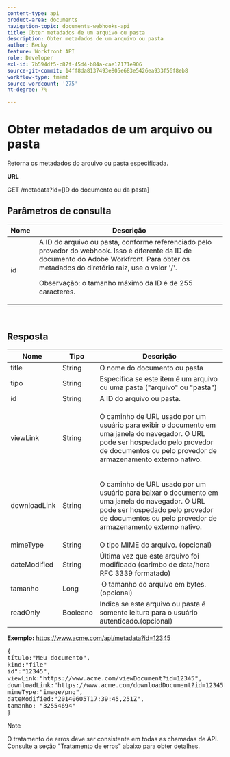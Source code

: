 ```yaml
---
content-type: api
product-area: documents
navigation-topic: documents-webhooks-api
title: Obter metadados de um arquivo ou pasta
description: Obter metadados de um arquivo ou pasta
author: Becky
feature: Workfront API
role: Developer
exl-id: 7b594df5-c87f-45d4-b84a-cae17171e906
source-git-commit: 14ff8da8137493e805e683e5426ea933f56f8eb8
workflow-type: tm+mt
source-wordcount: '275'
ht-degree: 7%

---
```



# Obter metadados de um arquivo ou pasta

Retorna os metadados do arquivo ou pasta especificada.

**URL**

GET /metadata?id=[ID do documento ou da pasta]

## Parâmetros de consulta

<table style="table-layout:auto"> 
 <col> 
 <col> 
 <thead> 
  <tr> 
   <th>Nome </th> 
   <th>Descrição</th> 
  </tr> 
 </thead> 
 <tbody> 
  <tr> 
   <td>id</td> 
   <td>A ID do arquivo ou pasta, conforme referenciado pelo provedor do webhook. Isso é diferente da ID de documento do Adobe Workfront. Para obter os metadados do diretório raiz, use o valor '/'.
   <p>Observação: o tamanho máximo da ID é de 255 caracteres.</p></td> 
  </tr> 
 </tbody> 
</table>

 

## Resposta

<table style="table-layout:auto"> 
 <col> 
 <col> 
 <col> 
 <thead> 
  <tr> 
   <th>Nome </th> 
   <th>Tipo </th> 
   <th>Descrição</th> 
  </tr> 
 </thead> 
 <tbody> 
  <tr> 
   <td>title </td> 
   <td>String </td> 
   <td>O nome do documento ou pasta</td> 
  </tr> 
  <tr> 
   <td>tipo </td> 
   <td>String </td> 
   <td>Especifica se este item é um arquivo ou uma pasta ("arquivo" ou "pasta")</td> 
  </tr> 
  <tr> 
   <td>id</td> 
   <td>String </td> 
   <td>A ID do arquivo ou pasta.</td> 
  </tr> 
  <tr> 
   <td>viewLink</td> 
   <td>String </td> 
   <td> <p>O caminho de URL usado por um usuário para exibir o documento em uma janela do navegador. O URL pode ser hospedado pelo provedor de documentos ou pelo provedor de armazenamento externo nativo.</p> </td> 
  </tr> 
  <tr> 
   <td>downloadLink</td> 
   <td>String </td> 
   <td> <p>O caminho de URL usado por um usuário para baixar o documento em uma janela do navegador. O URL pode ser hospedado pelo provedor de documentos ou pelo provedor de armazenamento externo nativo.</p> </td> 
  </tr> 
  <tr> 
   <td>mimeType</td> 
   <td>String </td> 
   <td>O tipo MIME do arquivo. (opcional)</td> 
  </tr> 
  <tr> 
   <td>dateModified</td> 
   <td>String </td> 
   <td>Última vez que este arquivo foi modificado (carimbo de data/hora RFC 3339 formatado)</td> 
  </tr> 
  <tr> 
   <td>tamanho</td> 
   <td>Long</td> 
   <td> O tamanho do arquivo em bytes. (opcional)</td> 
  </tr> 
  <tr> 
   <td>readOnly</td> 
   <td>Booleano</td> 
   <td> Indica se este arquivo ou pasta é somente leitura para o usuário autenticado.(opcional) </td> 
  </tr> 
 </tbody> 
</table>

**Exemplo:** https://www.acme.com/api/metadata?id=12345
<pre>{<br>título:"Meu documento",<br>kind:"file"<br>id":"12345",<br>viewLink:"https://www.acme.com/viewDocument?id=12345",<br>downloadLink:"https://www.acme.com/downloadDocument?id=12345",<br>mimeType:"image/png",<br>dateModified:"20140605T17:39:45,251Z",<br>tamanho: "32554694"<br>}</pre>

>[!NOTE]
>
>O tratamento de erros deve ser consistente em todas as chamadas de API. Consulte a seção &quot;Tratamento de erros&quot; abaixo para obter detalhes.
